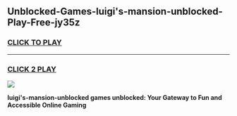 
## Unblocked-Games-luigi's-mansion-unblocked-Play-Free-jy35z
<h3>
<a href="https://premium76.site?title=luigi's-mansion-unblocked&ref=21A">CLICK TO PLAY</a></h3>
<hr>

<h3>
<a href="https://premium76.site?title=luigi's-mansion-unblocked&ref=21A">CLICK 2 PLAY</a>
  
</h3>

<a href="https://premium76.site?title=luigi's-mansion-unblocked&ref=21A"><img src="https://clearcache.store/games.png"></a>


**luigi's-mansion-unblocked games unblocked: Your Gateway to Fun and Accessible Online Gaming**
